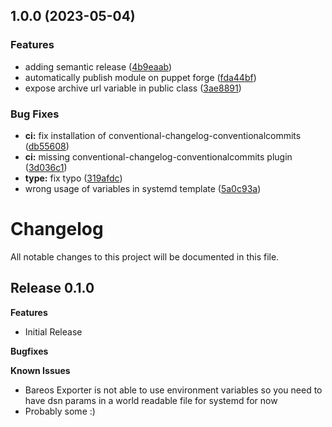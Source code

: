 ## 1.0.0 (2023-05-04)


### Features

* adding semantic release ([4b9eaab](https://github.com/roock/puppet-bareos_exporter/commit/4b9eaabbbeb9c5bf98c4e165821e59c7581d7084))
* automatically publish module on puppet forge ([fda44bf](https://github.com/roock/puppet-bareos_exporter/commit/fda44bf0982f1c9be8048d143c03fc1220922738))
* expose archive url variable in public class ([3ae8891](https://github.com/roock/puppet-bareos_exporter/commit/3ae88910bef6c6c75ccaac1b71bddf17cf083395))


### Bug Fixes

* **ci:** fix installation of conventional-changelog-conventionalcommits ([db55608](https://github.com/roock/puppet-bareos_exporter/commit/db5560888cfca2c663fd7d89f36d4989a8d1327b))
* **ci:** missing conventional-changelog-conventionalcommits plugin ([3d036c1](https://github.com/roock/puppet-bareos_exporter/commit/3d036c10b4ecf34fc61bf9383055b2d6c3617c4b))
* **type:** fix typo ([319afdc](https://github.com/roock/puppet-bareos_exporter/commit/319afdcd1d6be98576a412d3e70505a7ea8d9e11))
* wrong usage of variables in systemd template ([5a0c93a](https://github.com/roock/puppet-bareos_exporter/commit/5a0c93a7d0e10d3807f55f84a7c1ec0da536a69a))

# Changelog

All notable changes to this project will be documented in this file.

## Release 0.1.0

**Features**

- Initial Release

**Bugfixes**

**Known Issues**

- Bareos Exporter is not able to use environment variables so you need to have dsn params in a world readable file for systemd for now
- Probably some :)
